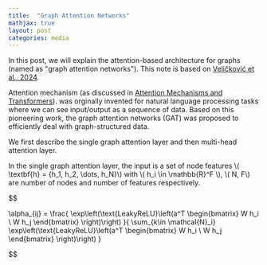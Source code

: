 ```yaml
---
title:  "Graph Attention Networks"
mathjax: true
layout: post
categories: media
---
```


In this post, we will explain the attention-based architecture for graphs (named as "graph attention networks"). This note is based on [Veličković et al., 2024](https://arxiv.org/abs/1710.10903).

Attention mechanism (as discussed in [Attention Mechanisms and Transformers](https://tqv-notes.github.io/Attention-Mechanisms-and-Transformers//)). was orginally invented for natural language processing tasks where we can see input/output as a sequence of data. Based on this pioneering work, the graph attention networks (GAT) was proposed to efficiently deal with graph-structured data.

We first describe the single graph attention layer and then multi-head attention layer.

In the single graph attention layer, the input is a set of node features \\( \textbf{h} = \{h_1, h_2, \dots, h_N\}\\) with \\( h_i \in \mathbb{R}^F \\), \\( N, F\\) are number of nodes and number of features respectively.

$$

\alpha_{ij} = \frac{ \exp\left(\text{LeakyReLU}\left(a^T \begin{bmatrix}
           W h_i \\
           W h_j
         \end{bmatrix} \right)\right) }{ \sum_{k\in \mathcal{N}_i} \exp\left(\text{LeakyReLU}\left(a^T \begin{bmatrix}
           W h_i \\
           W h_j
         \end{bmatrix} \right)\right) }

$$
